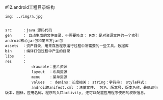 #12.android工程目录结构

	img: ../img/a.jpg


	src		：java 源码代码
	gen		： 自动生成的文件目录，不需要修改； R类：是对资源文件的一个索引
	android核心jar包和第三方jar包
	assets	：资产目录，用来存放程序运行过程中所需要的一些工具，数据库
	bin		：编译打包过程中产生的目录
	libs	：
	res		：
				drawable：图片资源
				layout	：布局资源
				menu	：菜单资源
				values	： demins：长度相关； string：字符串； style样式；
				androidManifest.xml	：清单文件， 包名，版本号，版本名称，最低运行版本，图标，应用名称，程序的入口activity, 还可以配置应用程序使用的权限信息。